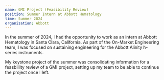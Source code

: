 ```yaml
---
name: GMI Project (Feasibility Review)
position: Summer Intern at Abbott Hematology
time: Summer 2024
organization: Abbott
---
```


In the summer of 2024, I had the opportunity to work as an intern at Abbott Hematology in Santa Clara, California. As part of the On-Market Engineering team, I was focused on sustaining engineering for the Abbott Alinity h-series instruments.

My keystone project of the summer was consolidating information for a feasbiility review of a GMI project, setting up my team to be able to continue the project once I left.
